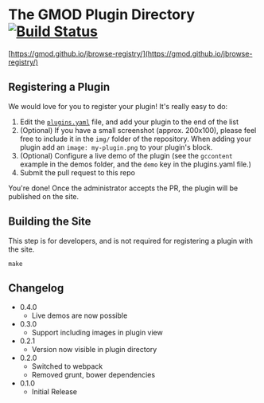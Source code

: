 # The GMOD Plugin Directory [![Build Status](https://travis-ci.org/GMOD/jbrowse-registry.svg?branch=master)](https://travis-ci.org/GMOD/jbrowse-registry)

[https://gmod.github.io/jbrowse-registry/](https://gmod.github.io/jbrowse-registry/)

## Registering a Plugin

We would love for you to register your plugin! It's really easy to do:

1. Edit the [`plugins.yaml`](https://github.com/GMOD/jbrowse-registry/edit/master/plugins.yaml)
   file, and add your plugin to the end of the list
2. (Optional) If you have a small screenshot (approx. 200x100), please
   feel free to include it in the `img/` folder of the repository. When
   adding your plugin add an `image: my-plugin.png` to your plugin's
   block.
3. (Optional) Configure a live demo of the plugin (see the `gccontent` example in the demos folder, and the `demo` key in the plugins.yaml file.)
4. Submit the pull request to this repo

You're done! Once the administrator accepts the PR, the plugin will be published on the site.

## Building the Site

This step is for developers, and is not required for registering a plugin with the site.

```
make
```

## Changelog

- 0.4.0
	- Live demos are now possible
- 0.3.0
	- Support including images in plugin view
- 0.2.1
	- Version now visible in plugin directory
- 0.2.0
	- Switched to webpack
	- Removed grunt, bower dependencies
- 0.1.0
	- Initial Release
